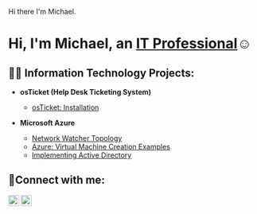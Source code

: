 Hi there I'm Michael.
<h1>Hi, I'm Michael, an <a href="www.linkedin.com/in/michael-l-211413265
">IT Professional</a>☺</h1>

<h2>👨‍💻 Information Technology Projects:</h2>

- <b>osTicket (Help Desk Ticketing System)</b>
  - [osTicket: Installation](https://github.com/)
  
  
- <b>Microsoft Azure</b>
  - [Network Watcher Topology](https://github.com/)
  - [Azure: Virtual Machine Creation Examples](https://github.com/)
  - [Implementing Active Directory](https://github.com/)

<h2>🤳Connect with me:</h2>

[<img align="left" alt="Michael | LinkedIn" width="22px" src="https://cdn.jsdelivr.net/npm/simple-icons@v3/icons/linkedin.svg" />][linkedin]
[<img align="center" alt="Michael | Youtube" width="22px" src="https://cdn.jsdelivr.net/npm/simple-icons@v3/icons/youtube.svg" />][youtube]

[linkedin]: https://linkedin.com/in/michael-l-211413265
[Youtube]: http://youtube.com/@mike-km2sg
